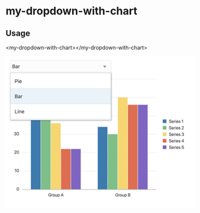 # my-dropdown-with-chart

## Usage

&lt;my-dropdown-with-chart&gt;&lt;/my-dropdown-with-chart&gt;

<img src="../images/my-dropdown-with-chart.png"/>

